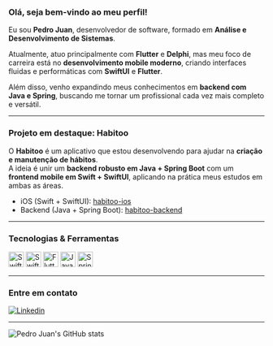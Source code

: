 ### Olá, seja bem-vindo ao meu perfil!  

Eu sou **Pedro Juan**, desenvolvedor de software, formado em **Análise e Desenvolvimento de Sistemas**.  

Atualmente, atuo principalmente com **Flutter** e **Delphi**, mas meu foco de carreira está no **desenvolvimento mobile moderno**, criando interfaces fluidas e performáticas com **SwiftUI** e **Flutter**.  

Além disso, venho expandindo meus conhecimentos em **backend com Java e Spring**, buscando me tornar um profissional cada vez mais completo e versátil.  

---

### Projeto em destaque: Habitoo  

O **Habitoo** é um aplicativo que estou desenvolvendo para ajudar na **criação e manutenção de hábitos**.  
A ideia é unir um **backend robusto em Java + Spring Boot** com um **frontend mobile em Swift + SwiftUI**, aplicando na prática meus estudos em ambas as áreas.  

- iOS (Swift + SwiftUI): [habitoo-ios](https://github.com/PedroJuanOfc/habitoo-ios)  
- Backend (Java + Spring Boot): [habitoo-backend](https://github.com/PedroJuanOfc/habitoo-backend)  

---

### Tecnologias & Ferramentas  

<p align="left">
  <img src="https://img.shields.io/badge/Swift-F54A2A?style=flat&logo=swift&logoColor=white" alt="Swift" height="30"/>
  <img src="https://img.shields.io/badge/SwiftUI-000000?style=flat&logo=swift&logoColor=white" alt="SwiftUI" height="30"/>
  <img src="https://img.shields.io/badge/Flutter-02569B?style=flat&logo=flutter&logoColor=white" alt="Flutter" height="30"/>
  <img src="https://img.shields.io/badge/Java-007396?style=flat&logo=java&logoColor=white" alt="Java" height="30"/>
  <img src="https://img.shields.io/badge/Spring-6DB33F?style=flat&logo=spring&logoColor=white" alt="Spring" height="30"/>
</p>

---

### Entre em contato  

[![Linkedin](https://img.shields.io/badge/LinkedIn-0077B5?style=for-the-badge&logo=linkedin&logoColor=white)](https://www.linkedin.com/in/pedro-juan-ferreira-saraiva/)

---

![Pedro Juan's GitHub stats](https://github-readme-stats.vercel.app/api?username=PedroJuanOfc&show_icons=true&theme=dark)
